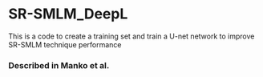 # SR-SMLM_DeepL

This is a code to create a training set and train a U-net network to improve SR-SMLM technique performance

### Described in Manko et al. 

